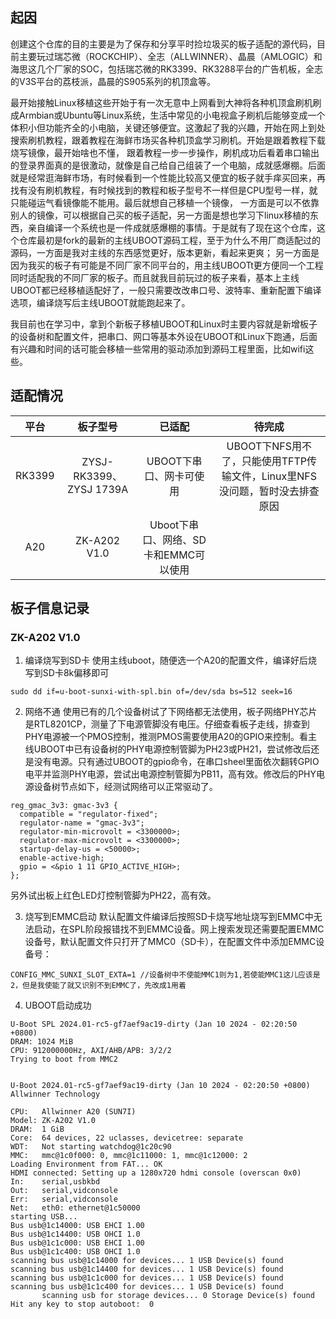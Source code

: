 ## 起因
创建这个仓库的目的主要是为了保存和分享平时捡垃圾买的板子适配的源代码，目前主要玩过瑞芯微（ROCKCHIP）、全志（ALLWINNER）、晶晨（AMLOGIC）和海思这几个厂家的SOC，包括瑞芯微的RK3399、RK3288平台的广告机板，全志的V3S平台的荔枝派，晶晨的S905系列的机顶盒等。

最开始接触Linux移植这些开始于有一次无意中上网看到大神将各种机顶盒刷机刷成Armbian或Ubuntu等Linux系统，生活中常见的小电视盒子刷机后能够变成一个体积小但功能齐全的小电脑，关键还够便宜。这激起了我的兴趣，开始在网上到处搜索刷机教程，跟着教程在海鲜市场买各种机顶盒学习刷机。开始是跟着教程下载烧写镜像，最开始啥也不懂，
跟着教程一步一步操作，刷机成功后看着串口输出的登录界面真的是很激动，就像是自己给自己组装了一个电脑，成就感爆棚。后面就是经常逛海鲜市场，有时候看到一个性能比较高又便宜的板子就手痒买回来，再找有没有刷机教程，有时候找到的教程和板子型号不一样但是CPU型号一样，就只能碰运气看镜像能不能用。最后就想自己移植一个镜像，
一方面是可以不依靠别人的镜像，可以根据自己买的板子适配，另一方面是想也学习下linux移植的东西，亲自编译一个系统也是一件成就感爆棚的事情。于是就有了现在这个仓库，这个仓库最初是fork的最新的主线UBOOT源码工程，至于为什么不用厂商适配过的源码，一方面是我对主线的东西感觉更好，版本更新，看起来更爽；
另一方面是因为我买的板子有可能是不同厂家不同平台的，用主线UBOOTt更方便同一个工程同时适配我的不同厂家的板子。而且就我目前玩过的板子来看，基本上主线UBOOT都已经移植适配好了，一般只需要改改串口号、波特率、重新配置下编译选项，编译烧写后主线UBOOT就能跑起来了。

我目前也在学习中，拿到个新板子移植UBOOT和Linux时主要内容就是新增板子的设备树和配置文件，把串口、网口等基本外设在UBOOT和Linux下跑通，后面有兴趣和时间的话可能会移植一些常用的驱动添加到源码工程里面，比如wifi这些。
## 适配情况

|平台|板子型号|已适配|待完成|
|:-:|:-:|:-:|:-:|
|RK3399|ZYSJ-RK3399、ZYSJ 1739A|UBOOT下串口、网卡可使用| UBOOT下NFS用不了，只能使用TFTP传输文件，Linux里NFS没问题，暂时没去排查原因|
|A20|ZK-A202 V1.0|Uboot下串口、网络、SD卡和EMMC可以使用|


## 板子信息记录

### ZK-A202 V1.0
1. 编译烧写到SD卡
使用主线uboot，随便选一个A20的配置文件，编译好后烧写到SD卡8k偏移即可
```
sudo dd if=u-boot-sunxi-with-spl.bin of=/dev/sda bs=512 seek=16
```
2. 网络不通
使用已有的几个设备树试了下网络都无法使用，板子网络PHY芯片是RTL8201CP，测量了下电源管脚没有电压。仔细查看板子走线，排查到PHY电源被一个PMOS控制，推测PMOS需要使用A20的GPIO来控制。看主线UBOOT中已有设备树的PHY电源控制管脚为PH23或PH21，尝试修改后还是没有电源。只有通过UBOOT的gpio命令，在串口sheel里面依次翻转GPIO电平并监测PHY电源，尝试出电源控制管脚为PB11，高有效。修改后的PHY电源设备树节点如下，经测试网络可以正常驱动了。
```
reg_gmac_3v3: gmac-3v3 {
  compatible = "regulator-fixed";
  regulator-name = "gmac-3v3";
  regulator-min-microvolt = <3300000>;
  regulator-max-microvolt = <3300000>;
  startup-delay-us = <50000>;
  enable-active-high;
  gpio = <&pio 1 11 GPIO_ACTIVE_HIGH>;
};
```
另外试出板上红色LED灯控制管脚为PH22，高有效。

3. 烧写到EMMC启动
默认配置文件编译后按照SD卡烧写地址烧写到EMMC中无法启动，在SPL阶段报错找不到EMMC设备。网上搜索发现还需要配置EMMC设备号，默认配置文件只打开了MMC0（SD卡），在配置文件中添加EMMC设备号：
```
CONFIG_MMC_SUNXI_SLOT_EXTA=1 //设备树中不使能MMC1则为1,若使能MMC1这儿应该是2，但是我使能了就又识别不到EMMC了，先改成1用着
```
4. UBOOT启动成功
```
U-Boot SPL 2024.01-rc5-gf7aef9ac19-dirty (Jan 10 2024 - 02:20:50 +0800)
DRAM: 1024 MiB
CPU: 912000000Hz, AXI/AHB/APB: 3/2/2
Trying to boot from MMC2


U-Boot 2024.01-rc5-gf7aef9ac19-dirty (Jan 10 2024 - 02:20:50 +0800) Allwinner Technology

CPU:   Allwinner A20 (SUN7I)
Model: ZK-A202 V1.0
DRAM:  1 GiB
Core:  64 devices, 22 uclasses, devicetree: separate
WDT:   Not starting watchdog@1c20c90
MMC:   mmc@1c0f000: 0, mmc@1c11000: 1, mmc@1c12000: 2
Loading Environment from FAT... OK
HDMI connected: Setting up a 1280x720 hdmi console (overscan 0x0)
In:    serial,usbkbd
Out:   serial,vidconsole
Err:   serial,vidconsole
Net:   eth0: ethernet@1c50000
starting USB...
Bus usb@1c14000: USB EHCI 1.00
Bus usb@1c14400: USB OHCI 1.0
Bus usb@1c1c000: USB EHCI 1.00
Bus usb@1c1c400: USB OHCI 1.0
scanning bus usb@1c14000 for devices... 1 USB Device(s) found
scanning bus usb@1c14400 for devices... 1 USB Device(s) found
scanning bus usb@1c1c000 for devices... 1 USB Device(s) found
scanning bus usb@1c1c400 for devices... 1 USB Device(s) found
       scanning usb for storage devices... 0 Storage Device(s) found
Hit any key to stop autoboot:  0 
```